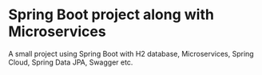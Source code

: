 # Spring Boot project along with Microservices
A small project using Spring Boot with H2 database, Microservices, Spring Cloud, Spring Data JPA, Swagger etc.
